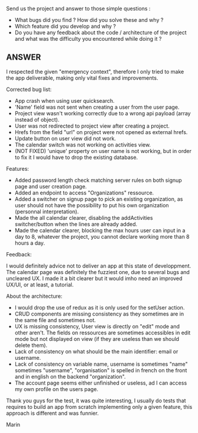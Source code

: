 Send us the project and answer to those simple questions : 
- What bugs did you find ? How did you solve these and why ? 
- Which feature did you develop and why ? 
- Do you have any feedback about the code / architecture of the project and what was the difficulty you encountered while doing it ? 


## ANSWER

I respected the given "emergency context", therefore I only tried to make the app deliverable, making only vital fixes and improvements.

Corrected bug list:
- App crash when using user quicksearch.
- 'Name' field was not sent when creating a user from the user page.
- Project view wasn't working correctly due to a wrong api payload (array instead of object).
- User was not redirected to project view after creating a project.
- Hrefs from the field "url" on project were not opened as external hrefs.
- Update button on user view did not work.
- The calendar switch was not working on activities view.
- (NOT FIXED) 'unique' property on user name is not working, but in order to fix it I would have to drop the existing database.

Features:
- Added password length check matching server rules on both signup page and user creation page.
- Added an endpoint to access "Organizations" ressource.
- Added a switcher on signup page to pick an existing organization, as user should not have the possibility to put his own organization (personnal interpretation).
- Made the all calendar clearer, disabling the addActivities switcher/button when the lines are already added.
- Made the calendar clearer, blocking the max hours user can input in a day to 8, whatever the project, you cannot declare working more than 8 hours a day.

Feedback:

I would definitely advice not to deliver an app at this state of developpment. The calendar page was definitely the fuzziest one, due to several bugs and uncleared UX. I made it a bit clearer but it would imho need an improved UX/UI, or at least, a tutorial.


About the architecture:
- I would drop the use of redux as it is only used for the setUser action.
- CRUD components are missing consistency as they sometimes are in the same file and sometimes not.
- UX is missing consistency, User view is directly on "edit" mode and other aren't. The fields on ressources are sometimes accessibles in edit mode but not displayed on view (if they are useless than we should delete them).
- Lack of consistency on what should be the main identifier: email or username.
- Lack of consistency on variable name, username is sometimes "name" sometimes "username", "organisation" is spelled in french on the front and in english on the backend "organization".
- The account page seems either unfinished or useless, ad I can access my own profile on the users page.


Thank you guys for the test, it was quite interesting, I usually do tests that requires to build an app from scratch implementing only a given feature, this approach is different and was funnier.

Marin
